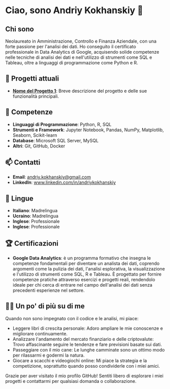 # Ciao, sono Andriy Kokhanskiy 👋

## Chi sono

Neolaureato in Amministrazione, Controllo e Finanza Aziendale, con una forte passione per l'analisi dei dati.
Ho conseguito il certificato professionale in Data Analytics di Google, acquisendo solide competenze nelle tecniche di analisi dei dati e nell'utilizzo di strumenti come SQL e Tableau, oltre a linguaggi di programmazione come Python e R.

## 🔭 Progetti attuali
- **[Nome del Progetto 1](URL_del_Progetto_1)**: Breve descrizione del progetto e delle sue funzionalità principali.

## 🌱 Competenze
- **Linguaggi di Programmazione**: Python, R, SQL
- **Strumenti e Framework**: Jupyter Notebook, Pandas, NumPy, Matplotlib, Seaborn, Scikit-learn
- **Database**: Microsoft SQL Server, MySQL
- **Altri**: Git, GitHub, Docker

## 📫 Contatti
- **Email**: andriy.kokhanskiy@gmail.com
- **LinkedIn**: www.linkedin.com/in/andriykokhanskiy

## 💬 Lingue
- **Italiano**: Madrelingua
- **Ucraino**: Madrelingua
- **Inglese**: Professionale
- **Inglese**: Professionale


## 🏆 Certificazioni
- **Google Data Analytics**: è un programma formativo che insegna le competenze fondamentali per diventare un analista dei dati, coprendo argomenti come la pulizia dei dati, l'analisi esplorativa, la visualizzazione e l'utilizzo di strumenti come SQL, R e Tableau. È progettato per fornire competenze pratiche attraverso esercizi e progetti reali, rendendolo ideale per chi cerca di entrare nel campo dell'analisi dei dati senza precedenti esperienze nel settore.

## 👨‍💻 Un po' di più su di me
Quando non sono impegnato con il codice e le analisi, mi piace:
- Leggere libri di crescita personale: Adoro ampliare le mie conoscenze e migliorare continuamente.
- Analizzare l'andamento del mercato finanziario e delle criptovalute: Trovo affascinante seguire le tendenze e fare previsioni basate sui dati.
- Passeggiare con il mio cane: Le lunghe camminate sono un ottimo modo per rilassarmi e godermi la natura.
- Giocare a scacchi e videogiochi online: Mi piace la strategia e la competizione, soprattutto quando posso condividerle con i miei amici.

Grazie per aver visitato il mio profilo GitHub! Sentiti libero di esplorare i miei progetti e contattarmi per qualsiasi domanda o collaborazione.
